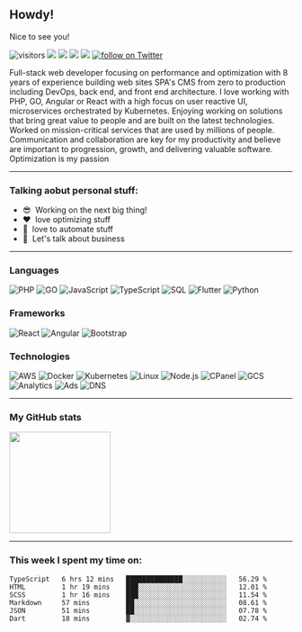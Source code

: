 
## Howdy!

Nice to see you!

<p id="socialIcons" align="left">

![visitors](https://visitor-badge.glitch.me/badge?page_id=swingerman/swingerman)
<a href="hhttps://www.linkedin.com/in/miklosszanyi/" alt="LinkedIn">
        <img src="https://img.shields.io/badge/-LinkedIn-blue?style=flat&logo=linkedin" /></a>
<a href="https://www.instagram.com/miklosszanyi/" alt="Instagram">
        <img src="https://img.shields.io/badge/-Instagram-E4405F?style=flat&logo=instagram&logoColor=white" /></a>
<a href="https://www.npmjs.com/package/grid-bootstrap" alt="NPM">
        <img src="https://img.shields.io/npm/dm/grid-bootstrap?style=flat&label=NPM%20downloads" /></a>
<a href="https://www.reddit.com/user/szanyiking" alt="Reddit profile">
        <img src="https://img.shields.io/reddit/user-karma/combined/szanyiking?label=Karma&style=social" /></a>
<a href="https://twitter.com/intent/follow?screen_name=miklosszanyi">
        <img src="https://img.shields.io/twitter/follow/miklosszanyi?label=Follow&style=social" alt="follow on Twitter" /></a>

</p>

Full-stack web developer focusing on performance and optimization with 8 years of experience building web sites SPA's CMS from zero to production including DevOps, back end, and front end architecture. I love working with PHP, GO, Angular or React with a high focus on user reactive UI, microservices orchestrated by Kubernetes. Enjoying working on solutions that bring great value to people and are built on the latest technologies. Worked on mission-critical services that are used by millions of people. Communication and collaboration are key for my productivity and believe are important to progression, growth, and delivering valuable software. Optimization is my passion

---

### Talking aobut personal stuff:

- :sunglasses: &nbsp;Working on the next big thing!
- :heart: &nbsp;love optimizing stuff
- :robot: &nbsp;love to automate stuff
- :speech_balloon: &nbsp;Let's talk about business

---

### Languages

![PHP](https://img.shields.io/badge/-PHP-000?&logo=php)
![GO](https://img.shields.io/badge/-Golang-000?&logo=go)
![JavaScript](https://img.shields.io/badge/-JavaScript-000?&logo=JavaScript)
![TypeScript](https://img.shields.io/badge/-TypeScript-000?&logo=TypeScript)
![SQL](https://img.shields.io/badge/-SQL-000?&logo=MySQL)
![Flutter](https://img.shields.io/badge/-Flutter-000?&logo=Flutter)
![Python](https://img.shields.io/badge/-Python-000?&logo=Python)

### Frameworks

![React](https://img.shields.io/badge/-React-000?&logo=React)
![Angular](https://img.shields.io/badge/-Angular-000?&logo=Angular)
![Bootstrap](https://img.shields.io/badge/-Bootstrap-000?&logo=Bootstrap)

### Technologies

![AWS](https://img.shields.io/badge/-AWS-000?&logo=Amazon-AWS&logoColor=F90)
![Docker](https://img.shields.io/badge/-Docker-000?&logo=Docker)
![Kubernetes](https://img.shields.io/badge/-Kubernetes-000?&logo=Kubernetes)
![Linux](https://img.shields.io/badge/-Linux-000?&logo=Linux)
![Node.js](https://img.shields.io/badge/-Node.js-000?&logo=node.js)
![CPanel](https://img.shields.io/badge/-Cpanel-000?&logo=cPanel)
![GCS](https://img.shields.io/badge/-Google%20Cloud-000?&logo=google-cloud)
![Analytics](https://img.shields.io/badge/-Google%20Analytics-000?&logo=google-analytics)
![Ads](https://img.shields.io/badge/-Google%20Ads-000?&logo=google-ads)
![DNS](https://img.shields.io/badge/-Cloudflare-000?&logo=cloudflare)

---

### My GitHub stats

<img height="180em" src="https://github-readme-stats.vercel.app/api?username=swingerman&show_icons=true&hide_border=true&&count_private=true&include_all_commits=true" />

---

### This week I spent my time on:

<!--START_SECTION:waka-->

```text
TypeScript   6 hrs 12 mins   ██████████████░░░░░░░░░░░   56.29 %
HTML         1 hr 19 mins    ███░░░░░░░░░░░░░░░░░░░░░░   12.01 %
SCSS         1 hr 16 mins    ███░░░░░░░░░░░░░░░░░░░░░░   11.54 %
Markdown     57 mins         ██░░░░░░░░░░░░░░░░░░░░░░░   08.61 %
JSON         51 mins         ██░░░░░░░░░░░░░░░░░░░░░░░   07.78 %
Dart         18 mins         ▓░░░░░░░░░░░░░░░░░░░░░░░░   02.74 %
```

<!--END_SECTION:waka-->
